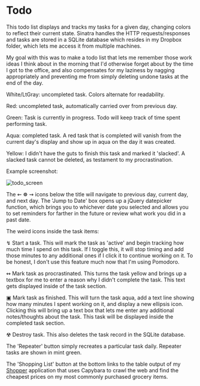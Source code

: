 Todo
========

This todo list displays and tracks my tasks for a given day, changing colors to reflect their current state. Sinatra handles the HTTP requests/responses and tasks are stored in a SQLite database which resides in my Dropbox folder, which lets me access it from multiple machines.

My goal with this was to make a todo list that lets me remember those work ideas I think about in the morning that I'd otherwise forget about by the time I got to the office, and also compensates for my laziness by nagging appropriately and preventing me from simply deleting undone tasks at the end of the day.

White/LtGray: uncompleted task. Colors alternate for readability.

Red: uncompleted task, automatically carried over from previous day.

Green: Task is currently in progress. Todo will keep track of time spent performing task.

Aqua: completed task. A red task that is completed will vanish from the current day's display and show up in aqua on the day it was created.

Yellow: I didn't have the guts to finish this task and marked it 'slacked'. A slacked task cannot be deleted, as testament to my procrastination.

Example screenshot:

![todo_screen](https://cloud.githubusercontent.com/assets/1410310/11154374/ff2105d4-8a0c-11e5-847f-a0b4a9f22764.png)

The ⇜ ☸ ⇝ icons below the title will navigate to previous day, current day, and next day. The 'Jump to Date' box opens up a jQuery datepicker function, which brings you to whichever date you selected and allows you to set reminders for farther in the future or review what work you did in a past date.

The weird icons inside the task items:

↯   Start a task. This will mark the task as 'active' and begin tracking how much time I spend on this task. If I toggle this, it will stop timing and add those minutes to any additional ones if I click it to continue working on it. To be honest, I don't use this feature much now that I'm using Pomodoro.

↭   Mark task as procrastinated. This turns the task yellow and brings up a textbox for me to enter a reason why I didn't complete the task. This text gets displayed inside of the task section.

▣   Mark task as finished. This will turn the task aqua, add a text line showing how many minutes I spent working on it, and display a new ellipsis icon. Clicking this will bring up a text box that lets me enter any additional notes/thoughts about the task. This task will be displayed inside the completed task  section.

☢   Destroy task. This also deletes the task record in the SQLite database.

The 'Repeater' button simply recreates a particular task daily. Repeater tasks are shown in mint green. 

The 'Shopping List' button at the bottom links to the table output of my [Shopper](https://github.com/carusocr/shopper) application that uses Capybara to crawl the web and find the cheapest prices on my most commonly purchased grocery items.
